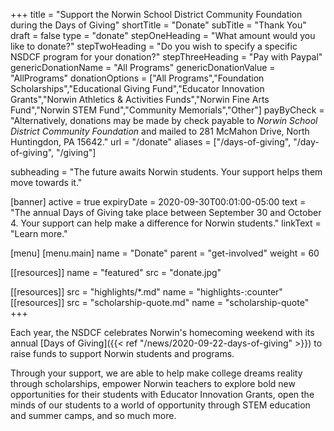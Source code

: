 +++
title               = "Support the Norwin School District Community Foundation during the Days of Giving"
shortTitle          = "Donate"
subTitle            = "Thank You"
draft               = false
type                = "donate"
stepOneHeading      = "What amount would you like to donate?"
stepTwoHeading      = "Do you wish to specify a specific NSDCF program for your donation?"
stepThreeHeading    = "Pay with Paypal"
genericDonationName = "All Programs"
genericDonationValue = "AllPrograms"
donationOptions = ["All Programs","Foundation Scholarships","Educational Giving Fund","Educator Innovation Grants","Norwin Athletics & Activities Funds","Norwin Fine Arts Fund","Norwin STEM Fund","Community Memorials","Other"]
payByCheck = "Alternatively, donations may be made by check payable to *Norwin School District Community Foundation* and mailed to 281 McMahon Drive, North Huntingdon, PA 15642."
url = "/donate"
aliases = ["/days-of-giving", "/day-of-giving", "/giving"]

subheading = "The future awaits Norwin students. Your support helps them move towards it."

[banner]
 active     = true
 expiryDate = 2020-09-30T00:01:00-05:00
 text       = "The annual Days of Giving take place between September 30 and October 4. Your support can help make a difference for Norwin students."
 linkText   = "Learn more."

[menu]
  [menu.main]
    name = "Donate"
    parent = "get-involved"
    weight = 60
    
[[resources]]
  name = "featured"
  src  = "donate.jpg"
  
  [[resources]]
    src  = "highlights/*.md"
    name = "highlights-:counter"
  [[resources]]
    src  = "scholarship-quote.md"
    name = "scholarship-quote"
+++

Each year, the NSDCF celebrates Norwin's homecoming weekend with its annual [Days of Giving]({{< ref "/news/2020-09-22-days-of-giving" >}}) to raise funds to support Norwin students and programs.

Through your support, we are able to help make college dreams reality through scholarships, empower Norwin teachers to explore bold new opportunities for their students with Educator Innovation Grants, open the minds of our students to a world of opportunity through STEM education and summer camps, and so much more.

